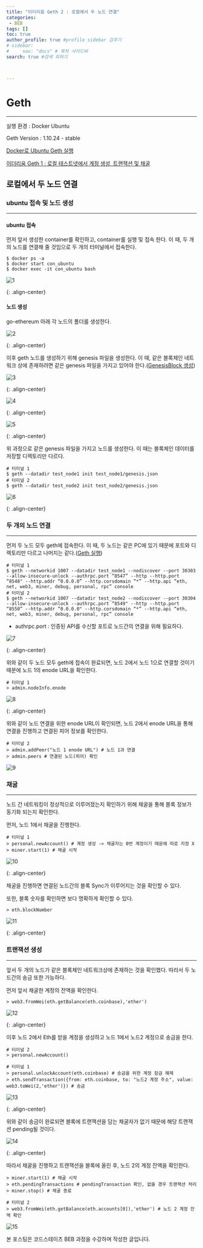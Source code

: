 ```yaml
---
title: "이더리움 Geth 2 : 로컬에서 두 노드 연결"
categories:
 - BEB
tags: [] 
toc: true
author_profile: true #profile sidebar 감추기
# sidebar:
#     nav: "docs" # 목차 사이드바
search: true #검색 피하기



---
```


# Geth

---

실행 환경 : Docker Ubuntu

Geth Version : 1.10.24 - stable

[Docker로 Ubuntu Geth 실행](https://apfl99.github.io/beb/dockergeth/)

[이더리움 Geth 1 : 로컬 테스트넷에서 계정 생성, 트랜잭션 및 채굴](https://apfl99.github.io/beb/geth/)

## 로컬에서 두 노드 연결



### ubuntu 접속 및 노드 생성

---



#### ubuntu 접속

먼저 앞서 생성한 container를 확인하고, container를 실행 및 접속 한다. 이 때, 두 개의 노드를 연결해 줄 것임으로 두 개의 터미널에서 접속한다.

```shell
$ docker ps -a
$ docker start con_ubuntu
$ docker exec -it con_ubuntu bash
```

![1](../../images/2022-09-15-geth2/1.png)

{: .align-center}



#### 노드 생성

go-ethereum 아래 각 노드의 폴더를 생성한다.

![2](../../images/2022-09-15-geth2/2-3215423.png)

{: .align-center}

이후 geth 노드를 생성하기 위해 genesis 파일을 생성한다. 이 때, 같은 블록체인 네트워크 상에 존재하려면 같은 genesis 파일을 가지고 있어야 한다.([GenesisBlock 생성](https://apfl99.github.io/beb/geth/#genesisblock-%EC%83%9D%EC%84%B1))

![3](../../images/2022-09-15-geth2/3.png)

{: .align-center}

![4](../../images/2022-09-15-geth2/4.png)

{: .align-center}

![5](../../images/2022-09-15-geth2/5.png)

{: .align-center}

위 과정으로 같은 genesis 파일을 가지고 노드를 생성한다. 이 때는 블록체인 데이터를 저장할 디렉토리만 다르다.

```shell
# 터미널 1
$ geth --datadir test_node1 init test_node1/genesis.json
# 터미널 2
$ geth --datadir test_node2 init test_node2/genesis.json
```

![6](../../images/2022-09-15-geth2/6.png)

{: .align-center}



### 두 개의 노드 연결

---

먼저 두 노드 모두 geth에 접속한다. 이 때, 두 노드는 같은 PC에 있기 때문에 포트와 디렉토리만 다르고 나머지는 같다.([Geth 실행](https://apfl99.github.io/beb/geth/#geth-%EC%8B%A4%ED%96%89))

```shell
# 터미널 1
$ geth --networkid 1007 --datadir test_node1 --nodiscover --port 30303 --allow-insecure-unlock --authrpc.port “8547” --http --http.port “8548" --http.addr “0.0.0.0” --http.corsdomain “*” --http.api “eth, net, web3, miner, debug, personal, rpc” console
# 터미널 2
$ geth --networkid 1007 --datadir test_node2 --nodiscover --port 30304 --allow-insecure-unlock --authrpc.port “8549" --http --http.port “8550” --http.addr “0.0.0.0" --http.corsdomain “*” --http.api “eth, net, web3, miner, debug, personal, rpc” console
```

- authrpc.port : 인증된 API를 수신할 포트로 노드간의 연결을 위해 필요하다.

![7](../../images/2022-09-15-geth2/7.png)

{: .align-center}

위와 같이 두 노드 모두 geth에 접속이 완료되면, 노드 2에서 노드 1으로 연결할 것이기 때문에 노드 1의 enode URL을 확인한다.

```shell
# 터미널 1
> admin.nodeInfo.enode
```

![8](../../images/2022-09-15-geth2/8.png)

{: .align-center}

위와 같이 노드 연결을 위한 enode URL이 확인되면, 노드 2에서 enode URL을 통해 연결을 진행하고 연결된 피어 정보를 확인한다.

```shell
# 터미널 2
> admin.addPeer("노드 1 enode URL") # 노드 1과 연결
> admin.peers # 연결된 노드(피어) 확인
```

![9](../../images/2022-09-15-geth2/9.png)



### 채굴

----

노드 간 네트워킹이 정상적으로 이루어졌는지 확인하기 위해 채굴을 통해 블록 정보가 동기화 되는지 확인한다.

먼저, 노드 1에서 채굴을 진행한다.

```shell
# 터미널 1
> personal.newAccount() # 계정 생성 -> 채굴자는 0번 계정이기 때문에 따로 지정 X
> miner.start(1) # 채굴 시작
```

![10](../../images/2022-09-15-geth2/10.png)

{: .align-center}

채굴을 진행하면 연결된 노드간의 블록 Sync가 이루어지는 것을 확인할 수 있다.

또한, 블록 숫자를 확인하면 보다 명확하게 확인할 수 있다.

```shell
> eth.blockNumber
```

![11](../../images/2022-09-15-geth2/11.png)

{: .align-center}



### 트랜잭션 생성

---

앞서 두 개의 노드가 같은 블록체인 네트워크상에 존재하는 것을 확인했다. 따라서 두 노드간의 송금 또한 가능하다.

먼저 앞서 채굴한 계정의 잔액을 확인한다.

```shell
> web3.fromWei(eth.getBalance(eth.coinbase),'ether')
```

![12](../../images/2022-09-15-geth2/12.png)

{: .align-center}

이후 노드 2에서 Eth를 받을 계정을 생성하고 노드 1에서 노드2 계정으로 송금을 한다.

```shell
# 터미널 2
> personal.newAccount()

# 터미널 1
> personal.unlockAccount(eth.coinbase) # 송금을 위한 계정 잠금 해제
> eth.sendTransaction({from: eth.coinbase, to: "노드2 계정 주소", value: web3.toWei(2,'ether')}) # 송금
```

![13](../../images/2022-09-15-geth2/13.png)

{: .align-center}

위와 같이 송금이 완료되면 블록에 트랜잭션을 담는 채굴자가 없기 때문에 해당 트랜잭션 pending될 것이다.

![14](../../images/2022-09-15-geth2/14.png)

{: .align-center}

따라서 채굴을 진행하고 트랜잭션을 블록에 올린 후, 노드 2의 계정 잔액을 확인한다.

```shell
> miner.start(1) # 채굴 시작
> eth.pendingTransactions # pendingTransaction 확인, 없을 경우 트랜잭션 처리
> miner.stop() # 채굴 종료

# 터미널 2
> web3.fromWei(eth.getBalance(eth.accounts[0]),'ether') # 노드 2 계정 잔액 확인
```

![15](../../images/2022-09-15-geth2/15.png)


<div class="notice">
  <p>본 포스팅은 코드스테이츠 BEB 과정을 수강하며 작성한 글입니다.</p>
</div>